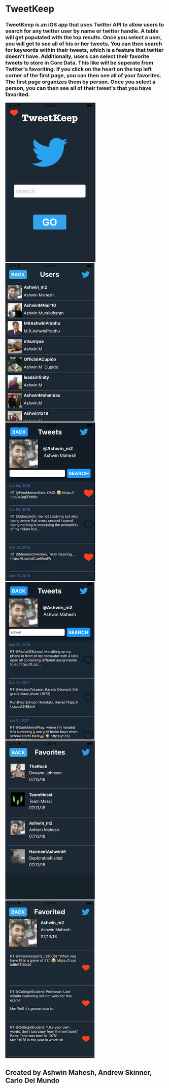 <h1>TweetKeep</h1>

<h3>TweetKeep is an iOS app that uses Twitter API to allow users to search for any twitter user by name or twitter handle.
A table will get populated with the top results. Once you select a user, you will get to see all of his or her tweets. You can then search for keywords within their tweets, which is a feature that twitter doesn't have. Additionally, users can select their favorite tweets to store in Core Data. This like will be seperate from Twitter's favoriting. If you click on the heart on the top left corner of the first page, you can then see all of your favorites. The first page organizes them by person. Once you select a person, you can then see all of their tweet's that you have favorited.</h3>

![Screenshot](AppImages/1.png) ![Screenshot](AppImages/2.png)
![Screenshot](AppImages/3.png) ![Screenshot](AppImages/4.png)
![Screenshot](AppImages/5.png) ![Screenshot](AppImages/6.png)

<h2>Created by Ashwin Mahesh, Andrew Skinner, Carlo Del Mundo</h2>
